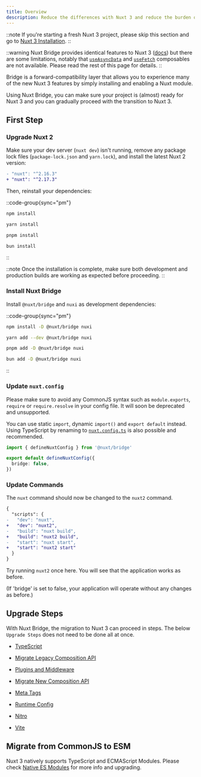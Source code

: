 ```yaml
---
title: Overview
description: Reduce the differences with Nuxt 3 and reduce the burden of migration to Nuxt 3.
---
```


::note
If you're starting a fresh Nuxt 3 project, please skip this section and go to [Nuxt 3 Installation](/docs/3.x/getting-started/introduction).
::

::warning
Nuxt Bridge provides identical features to Nuxt 3 ([docs](/docs/3.x/guide/concepts/auto-imports)) but there are some limitations, notably that [`useAsyncData`](/docs/3.x/api/composables/use-async-data) and [`useFetch`](/docs/3.x/api/composables/use-fetch) composables are not available. Please read the rest of this page for details.
::

Bridge is a forward-compatibility layer that allows you to experience many of the new Nuxt 3 features by simply installing and enabling a Nuxt module.

Using Nuxt Bridge, you can make sure your project is (almost) ready for Nuxt 3 and you can gradually proceed with the transition to Nuxt 3.

## First Step

### Upgrade Nuxt 2

Make sure your dev server (`nuxt dev`) isn't running, remove any package lock files (`package-lock.json` and `yarn.lock`), and install the latest Nuxt 2 version:

```diff [package.json]
- "nuxt": "^2.16.3"
+ "nuxt": "^2.17.3"
```

Then, reinstall your dependencies:

::code-group{sync="pm"}

```bash [npm]
npm install
```

```bash [yarn]
yarn install
```

```bash [pnpm]
pnpm install
```

```bash [bun]
bun install
```

::

::note
Once the installation is complete, make sure both development and production builds are working as expected before proceeding.
::

### Install Nuxt Bridge

Install `@nuxt/bridge` and `nuxi` as development dependencies:

::code-group{sync="pm"}

```bash [npm]
npm install -D @nuxt/bridge nuxi
```

```bash [yarn]
yarn add --dev @nuxt/bridge nuxi
```

```bash [pnpm]
pnpm add -D @nuxt/bridge nuxi
```

```bash [bun]
bun add -D @nuxt/bridge nuxi
```

::

### Update `nuxt.config`

Please make sure to avoid any CommonJS syntax such as `module.exports`, `require` or `require.resolve` in your config file. It will soon be deprecated and unsupported.

You can use static `import`, dynamic `import()` and `export default` instead. Using TypeScript by renaming to [`nuxt.config.ts`](/docs/3.x/guide/directory-structure/nuxt-config) is also possible and recommended.

```ts [nuxt.config.ts]
import { defineNuxtConfig } from '@nuxt/bridge'

export default defineNuxtConfig({
  bridge: false,
})
```

### Update Commands

The `nuxt` command should now be changed to the `nuxt2` command.

```diff
{
  "scripts": {
-   "dev": "nuxt",
+   "dev": "nuxt2",
-   "build": "nuxt build",
+   "build": "nuxt2 build",
-   "start": "nuxt start",
+   "start": "nuxt2 start"
  }
}
```

Try running `nuxt2` once here. You will see that the application works as before.

(If 'bridge' is set to false, your application will operate without any changes as before.)

## Upgrade Steps

With Nuxt Bridge, the migration to Nuxt 3 can proceed in steps.
The below `Upgrade Steps` does not need to be done all at once.

- [TypeScript](/docs/3.x/bridge/typescript)

- [Migrate Legacy Composition API](/docs/3.x/bridge/bridge-composition-api)

- [Plugins and Middleware](/docs/3.x/bridge/plugins-and-middleware)

- [Migrate New Composition API](/docs/3.x/bridge/nuxt3-compatible-api)

- [Meta Tags](/docs/3.x/bridge/meta)

- [Runtime Config](/docs/3.x/bridge/runtime-config)

- [Nitro](/docs/3.x/bridge/nitro)

- [Vite](/docs/3.x/bridge/vite)

## Migrate from CommonJS to ESM

Nuxt 3 natively supports TypeScript and ECMAScript Modules. Please check [Native ES Modules](/docs/3.x/guide/concepts/esm) for more info and upgrading.
